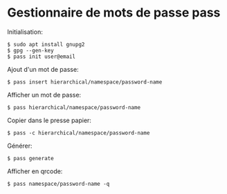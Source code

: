 # Gestionnaire de mots de passe pass

Initialisation:

	$ sudo apt install gnupg2
	$ gpg --gen-key
	$ pass init user@email

Ajout d'un mot de passe:

	$ pass insert hierarchical/namespace/password-name

Afficher un mot de passe:

	$ pass hierarchical/namespace/password-name

Copier dans le presse papier:

	$ pass -c hierarchical/namespace/password-name

Générer:

	$ pass generate

Afficher en qrcode:

	$ pass namespace/password-name -q

